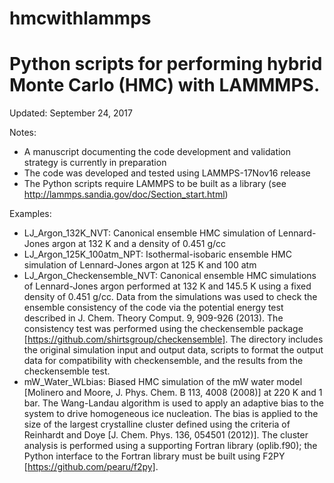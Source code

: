 # hmcwithlammps

# Python scripts for performing hybrid Monte Carlo (HMC) with LAMMMPS.  

Updated: September 24, 2017

Notes:
- A manuscript documenting the code development and validation strategy is currently in preparation
- The code was developed and tested using LAMMPS-17Nov16 release  
- The Python scripts require LAMMPS to be built as a library (see http://lammps.sandia.gov/doc/Section_start.html)

Examples:
- LJ_Argon_132K_NVT:  Canonical ensemble HMC simulation of Lennard-Jones argon at 132 K and a density of 0.451 g/cc
- LJ_Argon_125K_100atm_NPT: Isothermal-isobaric ensemble HMC simulation of Lennard-Jones argon at 125 K and 100 atm 
- LJ_Argon_Checkensemble_NVT: Canonical ensemble HMC simulations of Lennard-Jones argon performed at 132 K and 145.5 K using a fixed density of 0.451 g/cc.  Data from the simulations was used to check the ensemble consistency of the code via the potential energy test described in  J. Chem. Theory Comput. 9, 909-926 (2013). The consistency test was performed using the checkensemble package [https://github.com/shirtsgroup/checkensemble]. The directory includes the original simulation input and output data, scripts to format the output data for compatibility with checkensemble, and the results from the checkensemble test. 
- mW_Water_WLbias:  Biased HMC simulation of the mW water model [Molinero and Moore, J. Phys. Chem. B 113, 4008 (2008)] at 220 K and 1 bar.  The Wang-Landau algorithm is used to apply an adaptive bias to the system to drive homogeneous ice nucleation.  The bias is applied to the size of the largest crystalline cluster defined using the criteria of Reinhardt and Doye [J. Chem. Phys. 136, 054501 (2012)]. The cluster analysis is performed using a supporting Fortran library (oplib.f90); the Python interface to the Fortran library must be built using F2PY [https://github.com/pearu/f2py]. 

